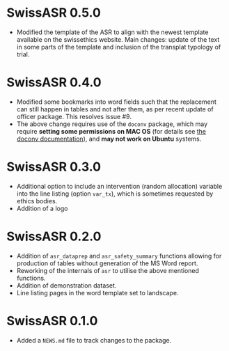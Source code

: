 # SwissASR 0.5.0

* Modified the template of the ASR to align with the newest template available on the swissethics website. Main changes: update of the text in some parts of the template and inclusion of the transplat typology of trial. 

# SwissASR 0.4.0

* Modified some bookmarks into word fields such that the replacement can still happen in tables and not after them, as per recent update of officer package. This resolves issue #9.
* The above change requires use of the `doconv` package, which may require **setting some permissions on MAC OS** (for details see [the doconv documentation](https://github.com/ardata-fr/doconv)), and **may not work on Ubuntu** systems.

# SwissASR 0.3.0

* Additional option to include an intervention (random allocation) variable into the line listing (option `var_tx`), which is sometimes requested by ethics bodies.
* Addition of a logo

# SwissASR 0.2.0

* Addition of `asr_dataprep` and `asr_safety_summary` functions allowing for production of tables without generation of the MS Word report.
* Reworking of the internals of `asr` to utilise the above mentioned functions.
* Addition of demonstration dataset.
* Line listing pages in the word template set to landscape.

# SwissASR 0.1.0

* Added a `NEWS.md` file to track changes to the package.
